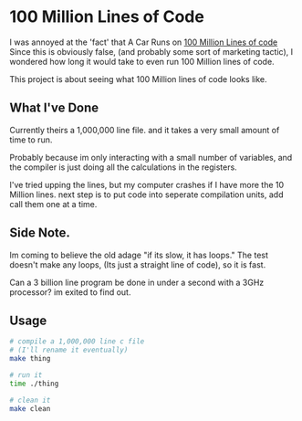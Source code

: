 # 100 Million Lines of Code

I was annoyed at the 'fact' that A Car Runs on [100 Million Lines of code](https://medium.com/next-level-german-engineering/porsche-future-of-code-526eb3de3bbe)
Since this is obviously false, (and probably some sort of marketing tactic), I wondered how long it would take to even run 100 Million lines of code.

This project is about seeing what 100 Million lines of code looks like.

## What I've Done

Currently theirs a 1,000,000 line file. and it takes a very small amount of time to run.

Probably because im only interacting with a small number of variables, and the compiler is just doing all the calculations in the registers.

I've tried upping the lines, but my computer crashes if I have more the 10 Million lines. next step is to put code into seperate compilation units, add call them one at a time.

## Side Note.

Im coming to believe the old adage "if its slow, it has loops." The test doesn't make any loops, (Its just a straight line of code), so it is fast.

Can a 3 billion line program be done in under a second with a 3GHz processor? im exited to find out.

## Usage
```sh
# compile a 1,000,000 line c file
# (I'll rename it eventually)
make thing

# run it
time ./thing

# clean it
make clean
```
